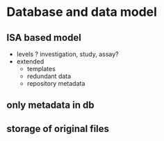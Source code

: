 # Database and data model

## ISA based model
* levels ? investigation, study, assay?
* extended
  * templates
  * redundant data
  * repository metadata
## only metadata in db
## storage of original files
